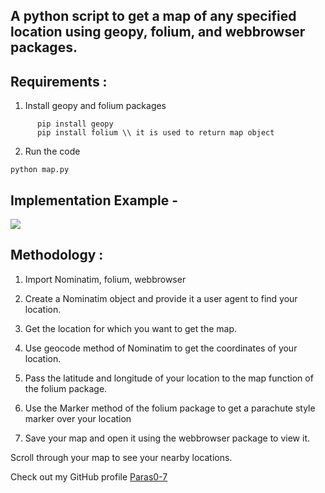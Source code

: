 ## A python script to get a map of any specified location using geopy, folium, and webbrowser packages.



## Requirements :

1) Install geopy and folium packages<br>
```
      pip install geopy
      pip install folium \\ it is used to return map object
```
2) Run the code
```
python map.py
```
## Implementation Example -
![](https://raw.githubusercontent.com/Paras0-7/Hacking-Scripts/main/Python/Map%20Finder/Screenshot.png)<br>

## Methodology :

1) Import Nominatim, folium, webbrowser

2) Create a Nominatim object and provide it a user agent to find your location. 

3) Get the location for which you want to get the map.

4) Use geocode method of Nominatim to get the coordinates of your location.

5) Pass the latitude and longitude of your location to the map function of the folium package.

6) Use the Marker method of the folium package to get a parachute style marker over your location

7) Save your map and open it using the webbrowser package to view it.

Scroll through your map to see your nearby locations.




Check out my GitHub profile [Paras0-7](https://github.com/Paras0-7)


